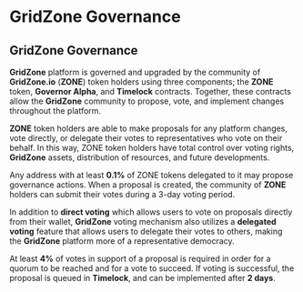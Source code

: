 # GridZone Governance

## GridZone Governance

**GridZone** platform is governed and upgraded by the community of **GridZone.io** (**ZONE**) token holders using three components; the **ZONE** token, **Governor Alpha**, and **Timelock** contracts. Together, these contracts allow the **GridZone** community to propose, vote, and implement changes throughout the platform.

**ZONE** token holders are able to make proposals for any platform changes, vote directly, or delegate their votes to representatives who vote on their behalf. In this way, ZONE token holders have total control over voting rights, **GridZone** assets, distribution of resources, and future developments.

Any address with at least **0.1%** of ZONE tokens delegated to it may propose governance actions. When a proposal is created, the community of **ZONE** holders can submit their votes during a 3-day voting period.

In addition to **direct voting** which allows users to vote on proposals directly from their wallet, **GridZone** voting mechanism also utilizes a **delegated voting** feature that allows users to delegate their votes to others, making the **GridZone** platform more of a representative democracy.

At least **4%** of votes in support of a proposal is required in order for a quorum to be reached and for a vote to succeed. If voting is successful, the proposal is queued in **Timelock**, and can be implemented after **2 days**.
